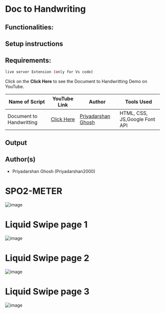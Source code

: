 # Doc to Handwriting


## Functionalities:




## Setup instructions



## Requirements:


```bash
live server Extension (only for Vs code)
```

Click on the **Click Here** to see the Document to Handwritting Demo on YouTube.

| Name of Script | YouTube Link |  Author | Tools Used |
| --- | --- | --- | --- 
|Document to Handwritting| [Click Here](https://www.youtube.com/watch?v=mLCL7OZ4JFQ)| [Priyadarshan Ghosh](https://github.com/Priyadarshan2000) |HTML, CSS, JS,Google Font API

## Output



## Author(s)

- Priyadarshan Ghosh (Priyadarshan2000)


# SPO2-METER
![image](https://user-images.githubusercontent.com/62868878/120660345-dad4ec80-c4a4-11eb-9dc6-46ca298621ce.png)

# Liquid Swipe page 1
![image](https://user-images.githubusercontent.com/62868878/120662894-24263b80-c4a7-11eb-8edf-45e9cbb732fd.png)

# Liquid Swipe page 2
![image](https://user-images.githubusercontent.com/62868878/120663014-461fbe00-c4a7-11eb-82d5-e130e156bec9.png)

# Liquid Swipe page 3
![image](https://user-images.githubusercontent.com/62868878/120660345-dad4ec80-c4a4-11eb-9dc6-46ca298621ce.png)

